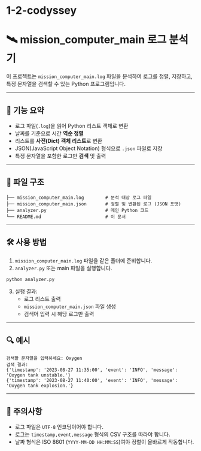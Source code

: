 # 1-2-codyssey

# 🛰️ mission_computer_main 로그 분석기

이 프로젝트는 `mission_computer_main.log` 파일을 분석하여 로그를 정렬, 저장하고, 특정 문자열을 검색할 수 있는 Python 프로그램입니다.

---

## 📂 기능 요약

- 로그 파일(`.log`)을 읽어 Python 리스트 객체로 변환
- 날짜를 기준으로 시간 **역순 정렬**
- 리스트를 **사전(Dict) 객체 리스트**로 변환
- JSON(JavaScript Object Notation) 형식으로 `.json` 파일로 저장
- 특정 문자열을 포함한 로그만 **검색** 및 출력

---

## 📁 파일 구조

```
├── mission_computer_main.log        # 분석 대상 로그 파일
├── mission_computer_main.json       # 정렬 및 변환된 로그 (JSON 포맷)
├── analyzer.py                      # 메인 Python 코드
└── README.md                        # 이 문서
```

---

## 🛠️ 사용 방법

1. `mission_computer_main.log` 파일을 같은 폴더에 준비합니다.
2. `analyzer.py` 또는 main 파일을 실행합니다.

```bash
python analyzer.py
```

3. 실행 결과:
   - 로그 리스트 출력
   - `mission_computer_main.json` 파일 생성
   - 검색어 입력 시 해당 로그만 출력

---

## 🔍 예시

```
검색할 문자열을 입력하세요: Oxygen
검색 결과:
{'timestamp': '2023-08-27 11:35:00', 'event': 'INFO', 'message': 'Oxygen tank unstable.'}
{'timestamp': '2023-08-27 11:40:00', 'event': 'INFO', 'message': 'Oxygen tank explosion.'}
```

---

## 📌 주의사항

- 로그 파일은 `UTF-8` 인코딩이어야 합니다.
- 로그는 `timestamp,event,message` 형식의 CSV 구조를 따라야 합니다.
- 날짜 형식은 ISO 8601 (`YYYY-MM-DD HH:MM:SS`)여야 정렬이 올바르게 작동합니다.



